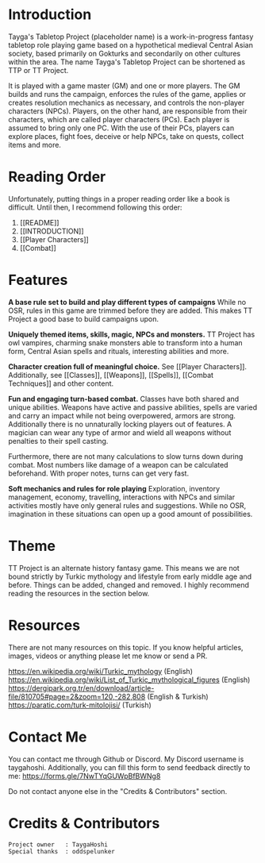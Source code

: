 # Introduction
Tayga's Tabletop Project (placeholder name) is a work-in-progress fantasy tabletop role playing game based on a hypothetical medieval Central Asian society, based primarily on Gokturks and secondarily on other cultures within the area. The name Tayga's Tabletop Project can be shortened as TTP or TT Project.

It is played with a game master (GM) and one or more players. The GM builds and runs the campaign, enforces the rules of the game, applies or creates resolution mechanics as necessary, and controls the non-player characters (NPCs). Players, on the other hand, are responsible from their characters, which are called player characters (PCs). Each player is assumed to bring only one PC. With the use of their PCs, players can explore places, fight foes, deceive or help NPCs, take on quests, collect items and more.

# Reading Order
Unfortunately, putting things in a proper reading order like a book is difficult. Until then, I recommend following this order:
1. [[README]]
2. [[INTRODUCTION]]
3. [[Player Characters]]
4. [[Combat]]

# Features
**A base rule set to build and play different types of campaigns**
While no OSR, rules in this game are trimmed before they are added. This makes TT Project a good base to build campaigns upon.

**Uniquely themed items, skills, magic, NPCs and monsters.**
TT Project has owl vampires, charming snake monsters able to transform into a human form, Central Asian spells and rituals, interesting abilities and more.

**Character creation full of meaningful choice.**
See [[Player Characters]].
Additionally, see [[Classes]], [[Weapons]], [[Spells]], [[Combat Techniques]] and other content.

**Fun and engaging turn-based combat.**
Classes have both shared and unique abilities. Weapons have active and passive abilities, spells are varied and carry an impact while not being overpowered, armors are strong. Additionally there is no unnaturally locking players out of features. A magician can wear any type of armor and wield all weapons without penalties to their spell casting. 

Furthermore, there are not many calculations to slow turns down during combat. Most numbers like damage of a weapon can be calculated beforehand. With proper notes, turns can get very fast.

**Soft mechanics and rules for role playing**
Exploration, inventory management, economy, travelling, interactions with NPCs and similar activities mostly have only general rules and suggestions. While no OSR, imagination in these situations can open up a good amount of possibilities.

# Theme
TT Project is an alternate history fantasy game. This means we are not bound strictly by Turkic mythology and lifestyle from early middle age and before. Things can be added, changed and removed. I highly recommend reading the resources in the section below.

# Resources
There are not many resources on this topic. If you know helpful articles, images, videos or anything please let me know or send a PR.

https://en.wikipedia.org/wiki/Turkic_mythology (English)
https://en.wikipedia.org/wiki/List_of_Turkic_mythological_figures (English)
https://dergipark.org.tr/en/download/article-file/810705#page=2&zoom=120,-282,808 (English & Turkish)
https://paratic.com/turk-mitolojisi/ (Turkish)

# Contact Me
You can contact me through Github or Discord. My Discord username is taygahoshi. Additionally, you can fill this form to send feedback directly to me: https://forms.gle/7NwTYqGUWpBfBWNg8

Do not contact anyone else in the "Credits & Contributors" section.

# Credits & Contributors
```
Project owner   : TaygaHoshi
Special thanks  : oddspelunker
```
